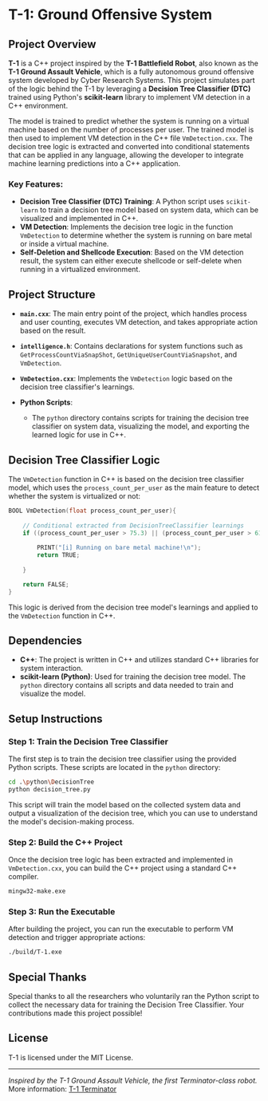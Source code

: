 # T-1: Ground Offensive System

## Project Overview

**T-1** is a C++ project inspired by the **T-1 Battlefield Robot**, also known as the **T-1 Ground Assault Vehicle**, which is a fully autonomous ground offensive system developed by Cyber Research Systems. This project simulates part of the logic behind the T-1 by leveraging a **Decision Tree Classifier (DTC)** trained using Python's **scikit-learn** library to implement VM detection in a C++ environment.

The model is trained to predict whether the system is running on a virtual machine based on the number of processes per user. The trained model is then used to implement VM detection in the C++ file `VmDetection.cxx`. The decision tree logic is extracted and converted into conditional statements that can be applied in any language, allowing the developer to integrate machine learning predictions into a C++ application.

### Key Features:
- **Decision Tree Classifier (DTC) Training**: A Python script uses `scikit-learn` to train a decision tree model based on system data, which can be visualized and implemented in C++.
- **VM Detection**: Implements the decision tree logic in the function `VmDetection` to determine whether the system is running on bare metal or inside a virtual machine.
- **Self-Deletion and Shellcode Execution**: Based on the VM detection result, the system can either execute shellcode or self-delete when running in a virtualized environment.

## Project Structure

- **`main.cxx`**: The main entry point of the project, which handles process and user counting, executes VM detection, and takes appropriate action based on the result.
- **`intelligence.h`**: Contains declarations for system functions such as `GetProcessCountViaSnapShot`, `GetUniqueUserCountViaSnapshot`, and `VmDetection`.
- **`VmDetection.cxx`**: Implements the `VmDetection` logic based on the decision tree classifier's learnings.

- **Python Scripts**:
    - The `python` directory contains scripts for training the decision tree classifier on system data, visualizing the model, and exporting the learned logic for use in C++.

## Decision Tree Classifier Logic

The `VmDetection` function in C++ is based on the decision tree classifier model, which uses the `process_count_per_user` as the main feature to detect whether the system is virtualized or not:

```c++
BOOL VmDetection(float process_count_per_user){
	
	// Conditional extracted from DecisionTreeClassifier learnings
	if ((process_count_per_user > 75.3) || (process_count_per_user > 61.45 && process_count_per_user <= 69.3)){
		
		PRINT("[i] Running on bare metal machine!\n");
		return TRUE;
		
	}

	return FALSE;
}
```

This logic is derived from the decision tree model's learnings and applied to the `VmDetection` function in C++.

## Dependencies

- **C++**: The project is written in C++ and utilizes standard C++ libraries for system interaction.
- **scikit-learn (Python)**: Used for training the decision tree model. The `python` directory contains all scripts and data needed to train and visualize the model.

## Setup Instructions

### Step 1: Train the Decision Tree Classifier
The first step is to train the decision tree classifier using the provided Python scripts. These scripts are located in the `python` directory:

```bash
cd .\python\DecisionTree
python decision_tree.py
```

This script will train the model based on the collected system data and output a visualization of the decision tree, which you can use to understand the model's decision-making process.

### Step 2: Build the C++ Project
Once the decision tree logic has been extracted and implemented in `VmDetection.cxx`, you can build the C++ project using a standard C++ compiler.

```bash
mingw32-make.exe
```

### Step 3: Run the Executable
After building the project, you can run the executable to perform VM detection and trigger appropriate actions:

```bash
./build/T-1.exe
```

## Special Thanks

Special thanks to all the researchers who voluntarily ran the Python script to collect the necessary data for training the Decision Tree Classifier. Your contributions made this project possible!

## License

T-1 is licensed under the MIT License.

---

*Inspired by the T-1 Ground Assault Vehicle, the first Terminator-class robot.*  
More information: [T-1 Terminator](https://terminator.fandom.com/wiki/T-1)

